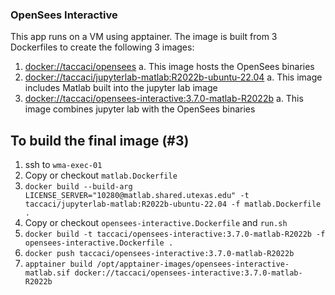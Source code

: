 ### OpenSees Interactive

This app runs on a VM using apptainer. The image is built from 3 Dockerfiles to create the following 3 images:

1. [docker://taccaci/opensees](https://github.com/TACC/WMA-Tapis-Templates/blob/eb08b79f1dec77ba64e7274d2385e73ac32f9aa1/applications/opensees-express/opensees-interactive.Dockerfile)
    a. This image hosts the OpenSees binaries
2. [docker://taccaci/jupyterlab-matlab:R2022b-ubuntu-22.04](https://github.com/TACC/WMA-Tapis-Templates/blob/main/applications/opensees-interactive/matlab.Dockerfile)
    a. This image includes Matlab built into the jupyter lab image
3. [docker://taccaci/opensees-interactive:3.7.0-matlab-R2022b](https://github.com/TACC/WMA-Tapis-Templates/blob/9c17085234a6e65836a066cadedd4b8e8f3837b1/applications/opensees-interactive/Dockerfile)
    a. This image combines jupyter lab with the OpenSees binaries

## To build the final image (#3)
1. ssh to `wma-exec-01`
2. Copy or checkout `matlab.Dockerfile`
3. `docker build --build-arg LICENSE_SERVER="10280@matlab.shared.utexas.edu" -t taccaci/jupyterlab-matlab:R2022b-ubuntu-22.04 -f matlab.Dockerfile .`
4. Copy or checkout `opensees-interactive.Dockerfile` and `run.sh`
5. `docker build -t taccaci/opensees-interactive:3.7.0-matlab-R2022b -f opensees-interactive.Dockerfile .`
6. `docker push taccaci/opensees-interactive:3.7.0-matlab-R2022b`
7. `apptainer build /opt/apptainer-images/opensees-interactive-matlab.sif docker://taccaci/opensees-interactive:3.7.0-matlab-R2022b`
